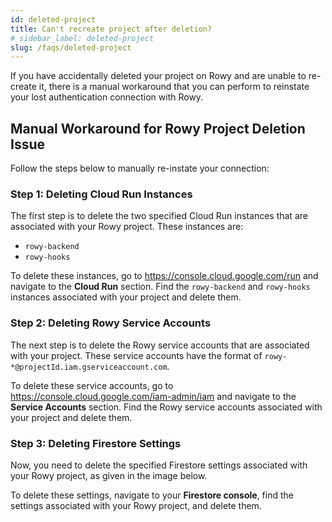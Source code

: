 ```yaml
---
id: deleted-project
title: Can't recreate project after deletion?
# sidebar_label: deleted-project
slug: /faqs/deleted-project
---
```


If you have accidentally deleted your project on Rowy and are unable to re-create it, there is a manual workaround that you can perform to reinstate your lost authentication connection with Rowy. 

## Manual Workaround for Rowy Project Deletion Issue

Follow the steps below to manually re-instate your connection:

### Step 1: Deleting Cloud Run Instances

The first step is to delete the two specified Cloud Run instances that are associated with your Rowy project. These instances are:
- `rowy-backend`
- `rowy-hooks`

To delete these instances, go to https://console.cloud.google.com/run and navigate to the **Cloud Run** section. Find the `rowy-backend` and `rowy-hooks` instances associated with your project and delete them.


### Step 2: Deleting Rowy Service Accounts

The next step is to delete the Rowy service accounts that are associated with your project. These service accounts have the format of `rowy-*@projectId.iam.gserviceaccount.com`.

To delete these service accounts, go to https://console.cloud.google.com/iam-admin/iam and navigate to the **Service Accounts** section. Find the Rowy service accounts associated with your project and delete them.


### Step 3: Deleting Firestore Settings

Now, you need to delete the specified Firestore settings associated with your Rowy project, as given in the image below.

To delete these settings, navigate to your **Firestore console**, find the settings associated with your Rowy project, and delete them.

